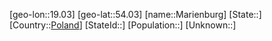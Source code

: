 ﻿---
location: [54.03,19.03]
type: City
tags:
- geo/City


SpocWebEntityId: 32291
isDeleted: false
confidential: public

---
[geo-lon::19.03]
[geo-lat::54.03]
[name::Marienburg]
[State::]
[Country::[Poland](geo/Continent/Europe/Poland.md)]
[StateId::]
[Population::]
[Unknown::]

